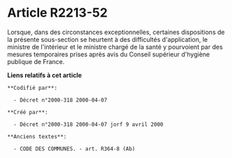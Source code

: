 # Article R2213-52

Lorsque, dans des circonstances exceptionnelles, certaines dispositions de la présente sous-section se heurtent à des
difficultés d'application, le ministre de l'intérieur et le ministre chargé de la santé y pourvoient par des mesures
temporaires prises après avis du Conseil supérieur d'hygiène publique de France.

**Liens relatifs à cet article**

	**Codifié par**:

	  - Décret n°2000-318 2000-04-07

	**Créé par**:

	  - Décret n°2000-318 2000-04-07 jorf 9 avril 2000

	**Anciens textes**:

	  - CODE DES COMMUNES. - art. R364-8 (Ab)
